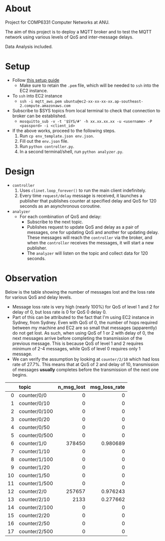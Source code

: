 # About

Project for COMP6331 Computer Networks at ANU.

The aim of this project is to deploy a MQTT broker and to test the MQTT network using various levels of QoS and inter-message delays.

Data Analysis included.
# Setup

- Follow [this setup guide](https://www.instructables.com/How-to-Setup-Mosquitto-MQTT-on-AWS/)
    - Make sure to retain the `.pem` file, which will be needed to `ssh` into the EC2 instance.
- To `ssh` into EC2 instance
    - `ssh -i mqtt_aws.pem ubuntu@ec2-xx-xx-xx-xx.ap-southeast-2.compute.amazonaws.com`
- Subscribe to $SYS topics from local terminal to check that connection to broker can be established.
    - `mosquitto_sub -v -t '$SYS/#' -h xx.xx.xx.xx -u <username> -P <passpord> -i <client_id>`
- If the above works, proceed to the following steps.
    1. Run `cp env_template.json env.json`.
    2. Fill out the `env.json` file.
    3. Run `python controller.py`.
    4. In a second terminal/shell, run `python analyzer.py`.

# Design

- `controller`
    1. Uses `clinet.loop_forever()` to run the main client indefinitely.
    2. Every time `request/delay` message is received, it launches a publisher that publishes counter at specified delay and QoS for 120 seconds as an asynchronous coroutine.
- `analyzer`
    - For each combination of QoS and delay:
        - Subscribe to the next topic.
        - Publishes request to update QoS and delay as a pair of messages, one for updating QoS and another for updating delay. These messages will reach the `controller` via the broker, and when the `controller` receives the messages, it will start a new publisher.
        - The `analyzer` will listen on the topic and collect data for 120 seconds.

# Observation

Below is the table showing the number of messages lost and the loss rate for various QoS and delay levels.
- Message loss rate is very high (nearly 100%) for QoS of level 1 and 2 for delay of 0, but loss rate is 0 for QoS 0 delay 0.
- Part of this can be attributed to the fact that I'm using EC2 instance in Sydney, from Sydney. Even with QoS of 0, the number of hops required between my machine and EC2 are so small that messages (apparently) do not get lost. As such, when using QoS of 1 or 2 with delay of 0, the next messages arrive before completing the transmission of the previous message. This is because QoS of level 1 and 2 requires minimum of 2-4 messages, while QoS of level 0 requires only 1 message.
- We can verify the assumption by looking at `counter/2/10` which had loss rate of 27.7%. This means that at QoS of 2 and delay of 10, transmission of messages **usually** completes before the transmission of the next one begins.


|    | topic         |   n_msg_lost |   msg_loss_rate |
|---:|:--------------|-------------:|----------------:|
|  0 | counter/0/0   |            0 |        0        |
|  1 | counter/0/10  |            0 |        0        |
|  2 | counter/0/100 |            0 |        0        |
|  3 | counter/0/20  |            0 |        0        |
|  4 | counter/0/50  |            0 |        0        |
|  5 | counter/0/500 |            0 |        0        |
|  6 | counter/1/0   |       378450 |        0.980689 |
|  7 | counter/1/10  |            0 |        0        |
|  8 | counter/1/100 |            0 |        0        |
|  9 | counter/1/20  |            0 |        0        |
| 10 | counter/1/50  |            0 |        0        |
| 11 | counter/1/500 |            0 |        0        |
| 12 | counter/2/0   |       257657 |        0.976243 |
| 13 | counter/2/10  |         2133 |        0.277662 |
| 14 | counter/2/100 |            0 |        0        |
| 15 | counter/2/20  |            0 |        0        |
| 16 | counter/2/50  |            0 |        0        |
| 17 | counter/2/500 |            0 |        0        |
